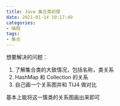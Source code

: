 ```yaml
---
title: Java 集合类初探
date: 2021-01-14 19:17:49
categories:
- 编程
tags:
- 集合
---
```


想要解决的问题：

1. 了解集合类的大致情况，包括名称，类关系
2. HashMap 和 Collection 的关系
3. 自己画一个关系图并和 TIJ4 做对比

基本上能将这一簇类的关系图画出来即可


